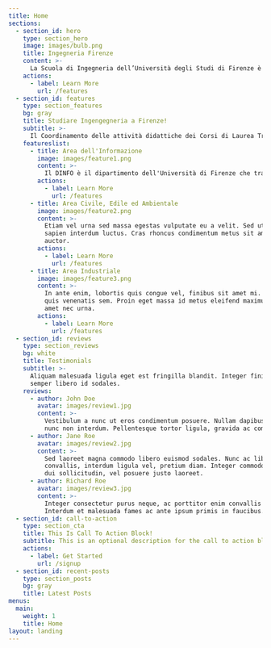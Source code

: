 ```yaml
---
title: Home
sections:
  - section_id: hero
    type: section_hero
    image: images/bulb.png
    title: Ingegneria Firenze
    content: >-
      La Scuola di Ingegneria dell’Università degli Studi di Firenze è attiva a seguito della Riforma Universitaria L. 240/2010, a partire dal 1 marzo 2013 e subentra alla Facoltà di Ingegneria nel coordinamento delle attività didattiche dei Corsi di Laurea e Corsi di Laurea Magistrale, nonché nella gestione dei relativi servizi. 
    actions:
      - label: Learn More
        url: /features
  - section_id: features
    type: section_features
    bg: gray
    title: Studiare Ingengegneria a Firenze!
    subtitle: >-
      Il Coordinamento delle attività didattiche dei Corsi di Laurea Triennale e Magistrale e dei Relativi Servizi è affidato alla Scuola. La Scuola di Ingegneria coordina corsi di laurea triennale, magistrale, dottorato e corsi post laurea.
    featureslist:
      - title: Area dell'Informazione
        image: images/feature1.png
        content: >-
          Il DINFO è il dipartimento dell'Università di Firenze che tratta dell'Informazione con il metodo dell'Ingegneria. Il             DINFO offre 2 lauree triennali e 5 lauree magistrali, 2 programmi di dottorato, e una media di oltre 100 contratti di ricerca post laurea e post dottorato, sul tema dell'Ingegneria dell'Informazione. Topics: Internet of things, Cyber-Physical systems, Industry 4.0, Smart cities, Big data and machine learning.
        actions:
          - label: Learn More
            url: /features
      - title: Area Civile, Edile ed Ambientale
        image: images/feature2.png
        content: >-
          Etiam vel urna sed massa egestas vulputate eu a velit. Sed ut nisl nec
          sapien interdum luctus. Cras rhoncus condimentum metus sit amet
          auctor.
        actions:
          - label: Learn More
            url: /features
      - title: Area Industriale
        image: images/feature3.png
        content: >-
          In ante enim, lobortis quis congue vel, finibus sit amet mi. Aenean
          quis venenatis sem. Proin eget massa id metus eleifend maximus sit
          amet nec urna.
        actions:
          - label: Learn More
            url: /features
  - section_id: reviews
    type: section_reviews
    bg: white
    title: Testimonials
    subtitle: >-
      Aliquam malesuada ligula eget est fringilla blandit. Integer finibus
      semper libero id sodales. 
    reviews:
      - author: John Doe
        avatar: images/review1.jpg
        content: >-
          Vestibulum a nunc ut eros condimentum posuere. Nullam dapibus quis
          nunc non interdum. Pellentesque tortor ligula, gravida ac commodo eu.
      - author: Jane Roe
        avatar: images/review2.jpg
        content: >-
          Sed laoreet magna commodo libero euismod sodales. Nunc ac libero
          convallis, interdum ligula vel, pretium diam. Integer commodo sem at
          dui sollicitudin, vel posuere justo laoreet.
      - author: Richard Roe
        avatar: images/review3.jpg
        content: >-
          Integer consectetur purus neque, ac porttitor enim convallis vitae.
          Interdum et malesuada fames ac ante ipsum primis in faucibus.
  - section_id: call-to-action
    type: section_cta
    title: This Is Call To Action Block!
    subtitle: This is an optional description for the call to action block.
    actions:
      - label: Get Started
        url: /signup
  - section_id: recent-posts
    type: section_posts
    bg: gray
    title: Latest Posts
menus:
  main:
    weight: 1
    title: Home
layout: landing
---
```

